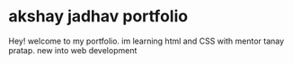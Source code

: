 # akshay jadhav portfolio 

Hey! welcome to my portfolio.
 im learning html and CSS with mentor tanay pratap.
 new into web development